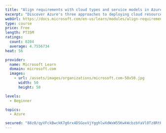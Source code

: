 ```yaml
---
title: "Align requirements with cloud types and service models in Azure"
excerpt: "Discover Azure's three approaches to deploying cloud resources -- public, private, and hybrid -- and learn the difference each makes in your Azure services."
webUrl: https://docs.microsoft.com/en-us/learn/modules/align-requirements-in-azure/
type: course
price: Free
length: PT35M
ratings:
  count: 8284
  average: 4.7556734
heat: 56

provider:
  name: Microsoft Learn
  domain: microsoft.com
  images:
    - url: /assets/images/organizations/microsoft.com-50x50.jpg
      width: 50
      height: 50

levels:
  - Beginner

topics:
  - Azure

secured: "88z8/qyVFckBwckK7g6rx4DSGoxVjYgghlwXdWxW55KwkWcbzbYaVl0Tz8RtHn5lKnbm9sSoz9gGF9cCj95EqY6XsWptjXfp5dfn26893H3uKdVm0WNusd7eB4gA+gG7lxoNV6IQu/p/X1ZWiRYzU7XSDvdOzyy0WmVP7/kRHg2YvSgrsHlqjZQAut0cPtd5Ts+TnCI5NqrrgLK2zfn+fzUYkLbm4M6r8zADtrqeZkxGoDTxUACZPeC79uoI+NOlebnciJubWUNQFeFw1Gw9+9IaVTk/dXXyxuyMzgytdkyjAfpOG4jsj3vdy9A/jPcPB7r/jozB8YV6xSVC0tmd/aWDmosep+1Ojf6Tt38toedAHDoSAXViMR8FErAtNAuRv+2al8iChmjy5tP3bhjFZxhIj72BO3S+YgEHJYgYnIs=;VvAbTszZDSqFsnyiN+UXZQ=="
---
```



